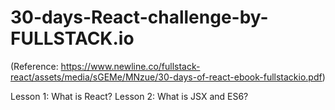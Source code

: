 # 30-days-React-challenge-by-FULLSTACK.io

(Reference: https://www.newline.co/fullstack-react/assets/media/sGEMe/MNzue/30-days-of-react-ebook-fullstackio.pdf)


Lesson 1: What is React?
Lesson 2: What is JSX and ES6?